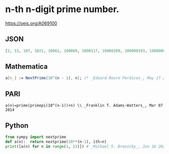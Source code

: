 # n\-th n\-digit prime number\.
https://oeis.org/A069100
## JSON
```JSON
[2, 13, 107, 1021, 10061, 100069, 1000117, 10000189, 100000193, 1000000181, 10000000259, 100000000193, 1000000000303, 10000000000411, 100000000000487, 1000000000000513, 10000000000000931, 100000000000000591, 1000000000000000861, 10000000000000000667]
```
## Mathematica
```Mathematica
a[n_] := NextPrime[10^(n - 1), n]; (* _Eduard Roure Perdices_, May 17 2021 *)
```
## PARI
```PARI
a(n)=prime(primepi(10^(n-1))+n) \\ _Franklin T. Adams-Watters_, Mar 07 2014
```
## Python
```Python
from sympy import nextprime
def a(n):  return nextprime(10**(n-1), ith=n)
print([a(n) for n in range(1, 21)]) # _Michael S. Branicky_, Jun 16 2021
```
